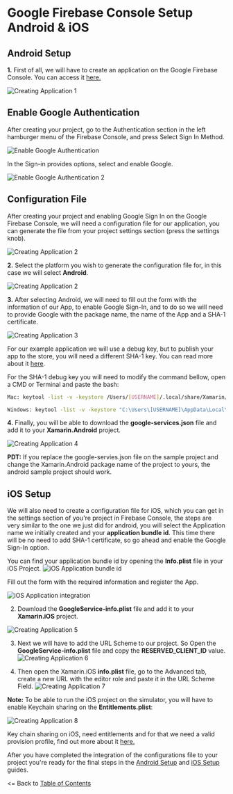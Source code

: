 # Google Firebase Console Setup Android & iOS
## Android Setup
**1.** First of all, we will have to create an application on the Google Firebase Console. You can access it [here.](https://console.firebase.google.com/)

![Creating Application 1](https://github.com/CrossGeeks/GoogleClientPlugin/blob/master/GoogleClient/images/FirebaseConsoleCreateApp.PNG?raw=true)

## Enable Google Authentication
After creating your project, go to the Authentication section in the left hamburger menu of the Firebase Console, and press Select Sign In Method.

![Enable Google Authentication](https://github.com/CrossGeeks/GoogleClientPlugin/blob/master/GoogleClient/images/FirebaseAuthSignInMethod.PNG?raw=true)


In the Sign-in provides options, select and enable Google.

![Enable Google Authentication 2](https://github.com/CrossGeeks/GoogleClientPlugin/blob/master/GoogleClient/images/FirebaseConsoleEnableAuthGoogle.PNG?raw=true)

## Configuration File
After creating your project and enabling Google Sign In on the Google Firebase Console, we will need a configuration file for our application, you can generate the file from your project settings section (press the settings knob).

![Creating Application 2](https://github.com/CrossGeeks/GoogleClientPlugin/blob/master/GoogleClient/images/FirebaseConsoleSettings.PNG?raw=true)

**2.** Select the platform you wish to generate the configuration file for, in this case we will select **Android**.

![Creating Application 2](https://github.com/CrossGeeks/GoogleClientPlugin/blob/master/GoogleClient/images/FirebaseConsoleAddToPlatform.PNG?raw=true)

**3.** After selecting Android, we will need to fill out the form with the information of our App, to enable Google Sign-In, and to do so we will need to provide Google with the package name, the name of the App and a SHA-1 certificate.

![Creating Application 3](https://github.com/CrossGeeks/GoogleClientPlugin/blob/master/GoogleClient/images/FirebaseConsoleAddToAndroid.PNG?raw=true)

For our example application we will use a debug key, but to publish your app to the store, you will need a different SHA-1 key. You can read more about it [here](https://docs.microsoft.com/en-us/xamarin/android/platform/maps-and-location/maps/obtaining-a-google-maps-api-key?tabs=vswin#Obtaining_your_Signing_Key_Fingerprint). 

For the SHA-1 debug key you will need to modify the command bellow, open a CMD or Terminal and paste the bash:

```bash
Mac: keytool -list -v -keystore /Users/[USERNAME]/.local/share/Xamarin/Mono\ for\ Android/debug.keystore -alias androiddebugkey -storepass android -keypass android

Windows: keytool -list -v -keystore "C:\Users\[USERNAME]\AppData\Local\Xamarin\Mono for Android\debug.keystore" -alias androiddebugkey -storepass android -keypass android

```

**4.** Finally, you will be able to download the **google-services.json** file and add it to your **Xamarin.Android** project.

![Creating Application 4](https://github.com/CrossGeeks/GoogleClientPlugin/blob/master/GoogleClient/images/ConfigurationFileAndroid.PNG?raw=true)


**PDT:** If you replace the google-servies.json file on the sample project and change the Xamarin.Android package name of the project to yours, the android sample project should work.


## iOS Setup
We will also need to create a configuration file for iOS, which you can get in the settings section of you're project in Firebase Console, the steps are very similar to the one we just did for android, you will select the Application name we initially created and your **application bundle id**. This time there will be no need to add SHA-1 certificate, so go ahead and enable the Google Sign-In option.

You can find your application bundle id by opening the **Info.plist** file in your iOS Project.
![iOS Application bundle id](https://github.com/CrossGeeks/GoogleClientPlugin/blob/master/GoogleClient/images/iOSInfoplistBundleID.PNG?raw=true)

Fill out the form with the required information and register the App.

![iOS Application integration](https://github.com/CrossGeeks/GoogleClientPlugin/blob/master/GoogleClient/images/FirebaseConsoleAddToiOS.PNG?raw=true)


2. Download the **GoogleService-info.plist** file and add it to your **Xamarin.iOS** project.

![Creating Application 5](https://github.com/CrossGeeks/GoogleClientPlugin/blob/master/GoogleClient/images/ConfigurationFileiOS.PNG?raw=true)

3. Next we will have to add the URL Scheme to our project. So Open the **GoogleService-info.plist** file and copy the **RESERVED_CLIENT_ID** value.
![Creating Application 6](https://github.com/CrossGeeks/GoogleClientPlugin/blob/master/GoogleClient/images/iOSReversedClientID.PNG?raw=true)

4. Then open the Xamarin.iOS **info.plist** file, go to the Advanced tab, create a new URL with the editor role and paste it in the URL Scheme Field.
![Creating Application 7](https://github.com/CrossGeeks/GoogleClientPlugin/blob/master/GoogleClient/images/iOSInfoplist.PNG?raw=true)


**Note:** To be able to run the iOS project on the simulator, you will have to enable Keychain sharing on the **Entitlements.plist**:

![Creating Application 8](https://github.com/CrossGeeks/GoogleClientPlugin/blob/master/GoogleClient/images/Entitlementsplist.PNG?raw=true)

Key chain sharing on iOS, need entitlements and for that we need a valid provision profile, find out more about it [here.](https://developer.apple.com/library/content/documentation/IDEs/Conceptual/AppDistributionGuide/MaintainingProfiles/MaintainingProfiles.html)


After you have completed the integration of the configurations file to your project you're ready for the final steps in the [Android Setup](AndroidSetup.md) and [iOS Setup](iOSSetup.md) guides.

<= Back to [Table of Contents](../../README.md)

